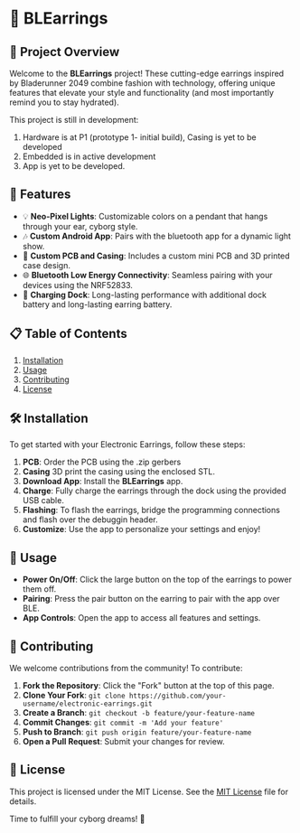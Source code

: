 # 📿  BLEarrings

## 🚀 Project Overview

Welcome to the **BLEarrings** project! These cutting-edge earrings inspired by Bladerunner 2049 combine fashion with technology, offering unique features that elevate your style and functionality (and most importantly remind you to stay hydrated).

This project is still in development:

1. Hardware is at P1 (prototype 1- initial build), Casing is yet to be developed
2. Embedded is in active development
3. App is yet to be developed.

## 🌟 Features

- 💡 **Neo-Pixel Lights**: Customizable colors on a pendant that hangs through your ear, cyborg style.
- 🎶 **Custom Android App**: Pairs with the bluetooth app for a dynamic light show.
- 📱 **Custom PCB and Casing**: Includes a custom mini PCB and 3D printed case design.
- 🌐 **Bluetooth Low Energy Connectivity**: Seamless pairing with your devices using the NRF52833.
- 🔋 **Charging Dock**: Long-lasting performance with additional dock battery and long-lasting earring battery.

## 📋 Table of Contents

1. [Installation](#installation)
2. [Usage](#usage)
3. [Contributing](#contributing)
4. [License](#license)

## 🛠️ Installation

To get started with your Electronic Earrings, follow these steps:

1. **PCB**: Order the PCB using the .zip gerbers
2. **Casing** 3D print the casing using the enclosed STL.
3. **Download App**: Install the **BLEarrings** app.
4. **Charge**: Fully charge the earrings through the dock using the provided USB cable.
5. **Flashing**: To flash the earrings, bridge the programming connections and flash over the debuggin header.
6. **Customize**: Use the app to personalize your settings and enjoy!

## 📏 Usage

- **Power On/Off**: Click the large button on the top of the earrings to power them off.
- **Pairing**: Press the pair button on the earring to pair with the app over BLE.
- **App Controls**: Open the app to access all features and settings.

## 🧩 Contributing

We welcome contributions from the community! To contribute:

1. **Fork the Repository**: Click the "Fork" button at the top of this page.
2. **Clone Your Fork**: `git clone https://github.com/your-username/electronic-earrings.git`
3. **Create a Branch**: `git checkout -b feature/your-feature-name`
4. **Commit Changes**: `git commit -m 'Add your feature'`
5. **Push to Branch**: `git push origin feature/your-feature-name`
6. **Open a Pull Request**: Submit your changes for review.

## 📄 License

This project is licensed under the MIT License. See the [MIT License](https://mit-license.org/) file for details.

Time to fulfill your cyborg dreams! 🎉
